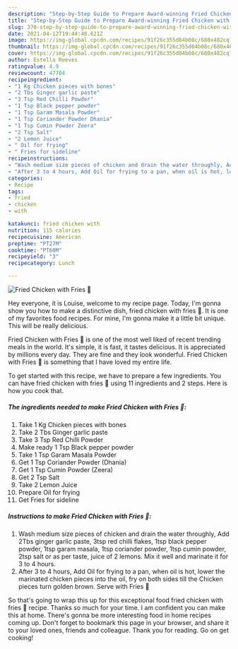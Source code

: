 ```yaml
---
description: "Step-by-Step Guide to Prepare Award-winning Fried Chicken with Fries 🍟"
title: "Step-by-Step Guide to Prepare Award-winning Fried Chicken with Fries 🍟"
slug: 370-step-by-step-guide-to-prepare-award-winning-fried-chicken-with-fries
date: 2021-04-12T19:44:40.621Z
image: https://img-global.cpcdn.com/recipes/91f26c355d04b08c/680x482cq70/fried-chicken-with-fries-recipe-main-photo.jpg
thumbnail: https://img-global.cpcdn.com/recipes/91f26c355d04b08c/680x482cq70/fried-chicken-with-fries-recipe-main-photo.jpg
cover: https://img-global.cpcdn.com/recipes/91f26c355d04b08c/680x482cq70/fried-chicken-with-fries-recipe-main-photo.jpg
author: Estella Reeves
ratingvalue: 4.9
reviewcount: 47704
recipeingredient:
- "1 Kg Chicken pieces with bones"
- "2 Tbs Ginger garlic paste"
- "3 Tsp Red Chilli Powder"
- "1 Tsp Black pepper powder"
- "1 Tsp Garam Masala Powder"
- "1 Tsp Coriander Powder Dhania"
- "1 Tsp Cumin Powder Zeera"
- "2 Tsp Salt"
- "2 Lemon Juice"
- " Oil for frying"
- " Fries for sideline"
recipeinstructions:
- "Wash medium size pieces of chicken and drain the water throughly, Add 2Tbs ginger garlic paste, 3tsp red chilli flakes, 1tsp black pepper powder, 1tsp garam masala, 1tsp coriander powder, 1tsp cumin powder, 2tsp salt or as per taste, juice of 2 lemons. Mix it well and marinate it for 3 to 4 hours."
- "After 3 to 4 hours, Add Oil for frying to a pan, when oil is hot, lower the marinated chicken pieces into the oil, fry on both sides till the Chicken pieces turn golden brown. Serve with Fries 🍟"
categories:
- Recipe
tags:
- fried
- chicken
- with

katakunci: fried chicken with 
nutrition: 115 calories
recipecuisine: American
preptime: "PT27M"
cooktime: "PT60M"
recipeyield: "3"
recipecategory: Lunch

---
```



![Fried Chicken with Fries 🍟](https://img-global.cpcdn.com/recipes/91f26c355d04b08c/680x482cq70/fried-chicken-with-fries-recipe-main-photo.jpg)

Hey everyone, it is Louise, welcome to my recipe page. Today, I'm gonna show you how to make a distinctive dish, fried chicken with fries 🍟. It is one of my favorites food recipes. For mine, I'm gonna make it a little bit unique. This will be really delicious.

Fried Chicken with Fries 🍟 is one of the most well liked of recent trending meals in the world. It's simple, it is fast, it tastes delicious. It is appreciated by millions every day. They are fine and they look wonderful. Fried Chicken with Fries 🍟 is something that I have loved my entire life.




To get started with this recipe, we have to prepare a few ingredients. You can have fried chicken with fries 🍟 using 11 ingredients and 2 steps. Here is how you cook that.

<!--inarticleads1-->

##### The ingredients needed to make Fried Chicken with Fries 🍟:

1. Take 1 Kg Chicken pieces with bones
1. Take 2 Tbs Ginger garlic paste
1. Take 3 Tsp Red Chilli Powder
1. Make ready 1 Tsp Black pepper powder
1. Take 1 Tsp Garam Masala Powder
1. Get 1 Tsp Coriander Powder (Dhania)
1. Get 1 Tsp Cumin Powder (Zeera)
1. Get 2 Tsp Salt
1. Take 2 Lemon Juice
1. Prepare  Oil for frying
1. Get  Fries for sideline




<!--inarticleads2-->

##### Instructions to make Fried Chicken with Fries 🍟:

1. Wash medium size pieces of chicken and drain the water throughly, Add 2Tbs ginger garlic paste, 3tsp red chilli flakes, 1tsp black pepper powder, 1tsp garam masala, 1tsp coriander powder, 1tsp cumin powder, 2tsp salt or as per taste, juice of 2 lemons. Mix it well and marinate it for 3 to 4 hours.
1. After 3 to 4 hours, Add Oil for frying to a pan, when oil is hot, lower the marinated chicken pieces into the oil, fry on both sides till the Chicken pieces turn golden brown. Serve with Fries 🍟




So that's going to wrap this up for this exceptional food fried chicken with fries 🍟 recipe. Thanks so much for your time. I am confident you can make this at home. There's gonna be more interesting food in home recipes coming up. Don't forget to bookmark this page in your browser, and share it to your loved ones, friends and colleague. Thank you for reading. Go on get cooking!
